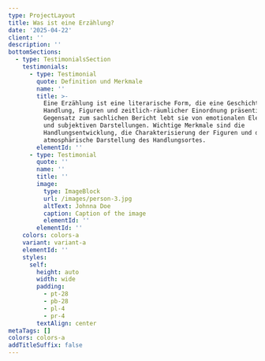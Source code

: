 ```yaml
---
type: ProjectLayout
title: Was ist eine Erzählung?
date: '2025-04-22'
client: ''
description: ''
bottomSections:
  - type: TestimonialsSection
    testimonials:
      - type: Testimonial
        quote: Definition und Merkmale
        name: ''
        title: >-
          Eine Erzählung ist eine literarische Form, die eine Geschichte mit
          Handlung, Figuren und zeitlich-räumlicher Einordnung präsentiert. Im
          Gegensatz zum sachlichen Bericht lebt sie von emotionalen Elementen
          und subjektiven Darstellungen. Wichtige Merkmale sind die
          Handlungsentwicklung, die Charakterisierung der Figuren und die
          atmosphärische Darstellung des Handlungsortes.
        elementId: ''
      - type: Testimonial
        quote: ''
        name: ''
        title: ''
        image:
          type: ImageBlock
          url: /images/person-3.jpg
          altText: Johnna Doe
          caption: Caption of the image
          elementId: ''
        elementId: ''
    colors: colors-a
    variant: variant-a
    elementId: ''
    styles:
      self:
        height: auto
        width: wide
        padding:
          - pt-28
          - pb-28
          - pl-4
          - pr-4
        textAlign: center
metaTags: []
colors: colors-a
addTitleSuffix: false
---
```



